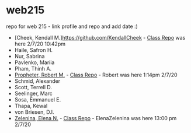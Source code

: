 # web215
repo for web 215 - link profile and repo and add date :)

- [Cheek, Kendall M.]https://github.com/KendallCheek - [Class Repo](https://github.com/KendallCheek/web215_kendallcheek) was here 2/7/20 10:42pm
- Haile, Safron H.
- Nur, Sabrina 
- Pavlenko, Mariia
- Pham, Thinh A.
- [Propheter, Robert M.](https://github.com/robert-m-proph) - [Class Repo](https://github.com/robert-m-proph/web215-propheter) - Robert was here 1:14pm 2/7/20
- Schmid, Alexander
- Scott, Terrell D.
- Seelinger, Marc 
- Sosa, Emmanuel E.
- Thapa, Kewal 
- von Briesen, D.I.
- [Zelenina, Elena N.](https://github.com/ElenaZelenina/) - [Class Repo](https://github.com/ElenaZelenina/web215-Zelenina) - ElenaZelenina was here 13:00 pm 2/7/20
